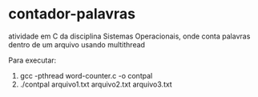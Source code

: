 # contador-palavras
atividade em C da disciplina Sistemas Operacionais, onde conta palavras dentro de um arquivo usando multithread

Para executar:
1. gcc -pthread word-counter.c -o contpal
2. ./contpal arquivo1.txt arquivo2.txt arquivo3.txt
